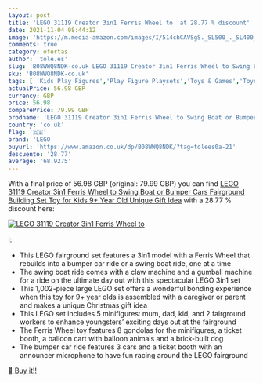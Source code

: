 ```yaml
---
layout: post
title: 'LEGO 31119 Creator 3in1 Ferris Wheel to  at 28.77 % discount'
date: 2021-11-04 08:44:12
image: 'https://m.media-amazon.com/images/I/514chCAVSgS._SL500_._SL400_.jpg'
comments: true
category: ofertas
author: 'tole.es'
slug: 'B08WWQ8NDK-co.uk LEGO 31119 Creator 3in1 Ferris Wheel to Swing Boat or...'
sku: 'B08WWQ8NDK-co.uk'
tags: [ 'Kids Play Figures','Play Figure Playsets','Toys & Games','Toys Store','lego', ]
actualPrice: 56.98 GBP
currency: GBP
price: 56.98
comparePrice: 79.99 GBP
prodname: 'LEGO 31119 Creator 3in1 Ferris Wheel to Swing Boat or Bumper Cars Fairground Building Set  Toy for Kids 9+ Year Old  Unique Gift Idea'
country: 'co.uk'
flag: '🇬🇧'
brand: 'LEGO'
buyurl: 'https://www.amazon.co.uk/dp/B08WWQ8NDK/?tag=tolees0a-21'
descuento: '28.77'
average: '68.9275'
---
```


With a final price of 56.98 GBP (original: 79.99 GBP) you can find [LEGO 31119 Creator 3in1 Ferris Wheel to Swing Boat or Bumper Cars Fairground Building Set  Toy for Kids 9+ Year Old  Unique Gift Idea](https://www.amazon.co.uk/dp/B08WWQ8NDK/?tag=tolees0a-21) with a  28.77 % discount here:

[![LEGO 31119 Creator 3in1 Ferris Wheel to ](https://m.media-amazon.com/images/I/514chCAVSgS._SL500_._SL400_.jpg)](https://www.amazon.co.uk/dp/B08WWQ8NDK/?tag=tolees0a-21)

ℹ️:

- This LEGO fairground set features a 3in1 model with a Ferris Wheel that rebuilds into a bumper car ride or a swing boat ride, one at a time
- The swing boat ride comes with a claw machine and a gumball machine for a ride on the ultimate day out with this spectacular LEGO 3in1 set
- This 1,002-piece large LEGO set offers a wonderful bonding experience when this toy for 9+ year olds is assembled with a caregiver or parent and makes a unique Christmas gift idea
- This LEGO set includes 5 minifigures: mum, dad, kid, and 2 fairground workers to enhance youngsters’ exciting days out at the fairground
- The Ferris Wheel toy features 8 gondolas for the minifigures, a ticket booth, a balloon cart with balloon animals and a brick-built dog
- The bumper car ride features 3 cars and a ticket booth with an announcer microphone to have fun racing around the LEGO fairground

[🛒 Buy it!!](https://www.amazon.co.uk/dp/B08WWQ8NDK/?tag=tolees0a-21)
